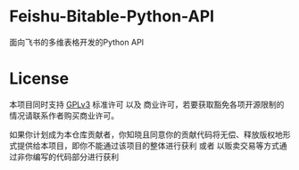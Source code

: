 # Feishu-Bitable-Python-API
面向飞书的多维表格开发的Python API

# License
本项目同时支持 [GPLv3](LICENSE) 标准许可 以及 商业许可，若要获取豁免各项开源限制的情况请联系作者购买商业许可。

如果你计划成为本仓库贡献者，你知晓且同意你的贡献代码将无偿、释放版权地形式提供给本项目，即你不能通过该项目的整体进行获利 或者 以贩卖交易等方式通过非你编写的代码部分进行获利